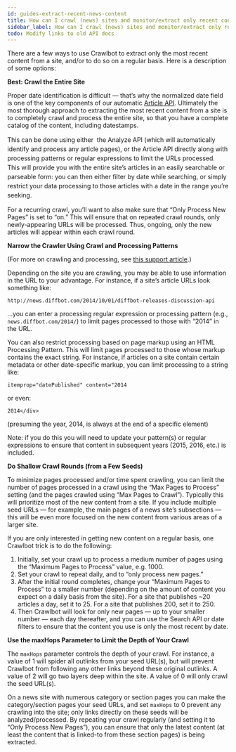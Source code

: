```yaml
---
id: guides-extract-recent-news-content
title: How can I crawl (news) sites and monitor/extract only recent content?
sidebar_label: How can I crawl (news) sites and monitor/extract only recent content?
todo: Modify links to old API docs
---
```


<div class="entry-content">
		<p>There are a few ways to use Crawlbot to extract only the most recent content from a site, and/or to do so on a regular basis. Here is a description of some options:</p>
<p><strong>Best: Crawl the Entire Site</strong></p>
<p>Proper date identification is difficult — that’s why the normalized date field is one of the key components of our automatic <a href="api-article">Article API</a>. Ultimately the most thorough approach to extracting the most recent content from a site is to completely crawl and process the entire site, so that you have a complete catalog of the content, including datestamps.</p>
<p><span style="line-height: 1.5em;">This can be done using either  the Analyze API (which will automatically identify and process any article pages), or the Article API directly along with processing patterns or regular expressions to limit the URLs processed. This will provide you with the entire site’s articles in an easily searchable or parseable form: you can then either filter by date while searching, or simply restrict your data processing to those articles with a date in the range you’re seeking.</span></p>
<p>For a recurring crawl, you’ll want to also make sure that “Only Process New Pages” is set to “on.” This will ensure that on repeated crawl rounds, only newly-appearing URLs will be processed. Thus, ongoing, only the new articles will appear within each crawl round.</p>
<p><strong>Narrow the Crawler Using Crawl and Processing Patterns</strong></p>
<p>(For more on crawling and processing, see <a title="Crawl and Processing Patterns and Regexes" href="guides-patterns">this support article</a>.)</p>
<p>Depending on the site you are crawling, you may be able to use information in the URL to your advantage. For instance, if a site’s article URLs look something like:</p>
<p><code>http://news.diffbot.com/2014/10/01/diffbot-releases-discussion-api</code></p>
<p>…you can enter a processing regular expression or processing pattern (e.g., <code>news.diffbot.com/2014/</code>) to limit pages processed to those with “2014” in the URL.</p>
<p>You can also restrict processing based on page markup using an HTML Processing Pattern. This will limit pages processed to those whose markup contains the exact string. For instance, if articles on a site contain certain metadata or other date-specific markup, you can limit processing to a string like:</p>
<p><code>itemprop="datePublished" content="2014</code></p>
<p>or even:</p>
<p><code>2014&lt;/div&gt;</code></p>
<p>(presuming the year, 2014, is always at the end of a specific element)</p>
<p>Note: if you do this you will need to update your pattern(s) or regular expressions to ensure that content in subsequent years (2015, 2016, etc.) is included.</p>
<p><strong>Do Shallow Crawl Rounds (from a Few Seeds)</strong></p>
<p>To minimize pages processed and/or time spent crawling, you can limit the number of pages processed in a crawl using the “Max Pages to Process” setting (and the pages crawled using “Max Pages to Crawl”). Typically this will prioritize most of the new content from a site. If you include multiple seed URLs — for example, the main pages of a news site’s subsections — this will be even more focused on the new content from various areas of a larger site.</p>
<p>If you are only interested in getting new content on a regular basis, one Crawlbot trick is to do the following:</p>
<ol>
<li>Initially, set your crawl up to process a medium number of pages using the “Maximum Pages to Process” value, e.g. 1000.</li>
<li>Set your crawl to repeat daily, and to “only process new pages.”</li>
<li>After the initial round completes, change your “Maximum Pages to Process” to a smaller number (depending on the amount of content you expect on a daily basis from the site). For a site that publishes ~20 articles a day, set it to 25. For a site that publishes 200, set it to 250.</li>
<li>Then Crawlbot will look for only new pages — up to your smaller number — each day thereafter, and you can use the Search API or date filters to ensure that the content you use is only the most recent by date.</li>
</ol>
<p><strong>Use the maxHops Parameter to Limit the Depth of Your Crawl</strong></p>
<p>The <code>maxHops</code> parameter controls the depth of your crawl. For instance, a value of 1 will spider all outlinks from your seed URL(s), but will prevent Crawlbot from following any other links beyond these original outlinks. A value of 2 will go two layers deep within the site. A value of 0 will only crawl the seed URL(s).</p>
<p>On a news site with numerous category or section pages you can make the category/section pages your seed URLs, and set <code>maxHops</code> to 0 prevent any crawling into the site; only links directly on these seeds will be analyzed/processed. By repeating your crawl regularly (and setting it to “Only Process New Pages”), you can ensure that only the latest content (at least the content that is linked-to from these section pages) is being extracted.</p>
			</div>
